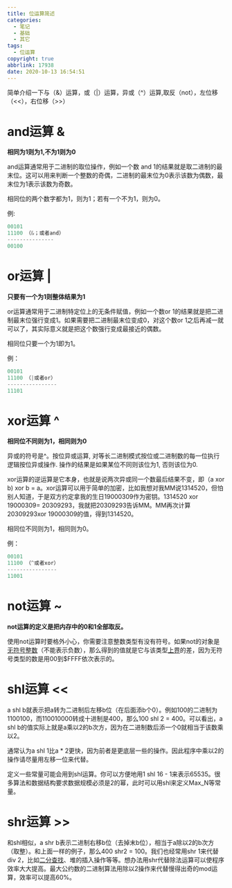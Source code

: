 ```yaml
---
title: 位运算简述
categories:
  - 笔记
  - 基础
  - 其它
tags:
  - 位运算
copyright: true
abbrlink: 17938
date: 2020-10-13 16:54:51
---
```


简单介绍一下与（&）运算，或（|）运算，异或（^）运算,取反（not），左位移（<<），右位移（>>）

<!-- less -->

# and运算 &

**相同为1则为1,不为1则为0**

and运算通常用于二进制的取位操作，例如一个数 and 1的结果就是取二进制的最末位。这可以用来判断一个整数的奇偶，二进制的最末位为0表示该数为偶数，最末位为1表示该数为奇数。

相同位的两个数字都为1，则为1；若有一个不为1，则为0。

例:

```java
00101 
11100 （&；或者and）
--------------- 
00100
```



# or运算 |

**只要有一个为1则整体结果为1**

or运算通常用于二进制特定位上的无条件赋值，例如一个数or 1的结果就是把二进制最末位强行变成1。如果需要把二进制最末位变成0，对这个数or 1之后再减一就可以了，其实际意义就是把这个数强行变成最接近的偶数。

相同位只要一个为1即为1。

例：

```java
00101 
11100 （|或者or）
---------------- 
11101

```



# xor运算 ^

**相同位不同则为1，相同则为0**

异或的符号是^。按位异或运算, 对等长二进制模式按位或二进制数的每一位执行逻辑按位异或操作. 操作的结果是如果某位不同则该位为1, 否则该位为0.

xor运算的逆运算是它本身，也就是说两次异或同一个数最后结果不变，即（a xor b) xor b = a。xor运算可以用于简单的加密，比如我想对我MM说1314520，但怕别人知道，于是双方约定拿我的生日19000309作为密钥。1314520 xor 19000309= 20309293，我就把20309293告诉MM。MM再次计算20309293xor 19000309的值，得到1314520。

相同位不同则为1，相同则为0。

例：

```java
00101
11100 （^或者xor）
---------------- 
11001
```



# not运算 ~ 

**not运算的定义是把内存中的0和1全部取反。**

使用not运算时要格外小心，你需要注意整数类型有没有符号。如果not的对象是[无符号整数](https://baike.baidu.com/item/无符号整数)（不能表示负数），那么得到的值就是它与该类型[上界](https://baike.baidu.com/item/上界)的差，因为无符号类型的数是用00到$FFFF依次表示的。



# shl运算 <<

a shl b就表示把a转为二进制后左移b位（在后面添b个0）。例如100的二进制为1100100，而110010000转成十进制是400，那么100 shl 2 = 400。可以看出，a shl b的值实际上就是a乘以2的b次方，因为在二进制数后添一个0就相当于该数乘以2。

通常认为a shl 1比a * 2更快，因为前者是更底层一些的操作。因此程序中乘以2的操作请尽量用左移一位来代替。

定义一些常量可能会用到shl运算。你可以方便地用1 shl 16 - 1来表示65535。很多算法和数据结构要求数据规模必须是2的幂，此时可以用shl来定义Max_N等常量。



# shr运算 >>

和shl相似，a shr b表示二进制右移b位（去掉末b位），相当于a除以2的b次方（取整）。和上面一样的例子，那么400 shr2 = 100。我们也经常用shr 1来代替div 2，比如[二分查找](https://baike.baidu.com/item/二分查找)、堆的插入操作等等。想办法用shr代替除法运算可以使程序效率大大提高。最大公约数的二进制算法用除以2操作来代替慢得出奇的mod运算，效率可以提高60%。